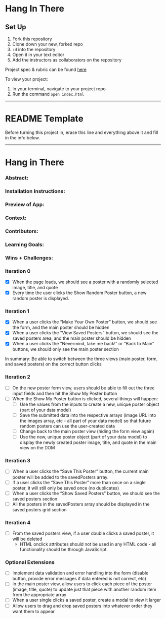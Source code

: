 # Hang In There

## Set Up

1. Fork this repository
2. Clone down your new, forked repo
3. `cd` into the repository
4. Open it in your text editor
5. Add the instructors as collaborators on the repository

Project spec & rubric can be found [here](https://curriculum.turing.edu/module2/projects/hang_in_there/)

To view your project:

1. In your terminal, navigate to your project repo
2. Run the command `open index.html`
  
______________________________________________________  
# README Template  
Before turning this project in, erase this line and everything above it and fill in the info below.  
______________________________________________________  

# Hang in There  

### Abstract:
[//]: <> (Briefly describe what you built and its features. What problem is the app solving? How does this application solve that problem?)

### Installation Instructions:
[//]: <> (What steps does a person have to take to get your app cloned down and running?)

### Preview of App:
[//]: <> (Provide ONE gif or screenshot of your application - choose the "coolest" piece of functionality to show off. gifs preferred!)

### Context:
[//]: <> (Give some context for the project here. How long did you have to work on it? How far into the Turing program are you?)

### Contributors:
[//]: <> (Who worked on this application? Link to your GitHub. Consider also providing LinkedIn link)

### Learning Goals:
[//]: <> (What were the learning goals of this project? What tech did you work with?)

### Wins + Challenges:
[//]: <> (What are 2-3 wins you have from this project? What were some challenges you faced - and how did you get over them?)

### Iteration 0
- [x] When the page loads, we should see a poster with a randomly selected image, title, and quote
- [x] Every time the user clicks the Show Random Poster button, a new random poster is displayed.

### Iteration 1
- [x] When a user clicks the “Make Your Own Poster” button, we should see the form, and the main poster should be hidden
- [x] When a user clicks the “View Saved Posters” button, we should see the saved posters area, and the main poster should be hidden
- [x] When a user clicks the “Nevermind, take me back!” or “Back to Main” buttons, we should only see the main poster section

In summary: Be able to switch between the three views (main poster, form, and saved posters) on the correct button clicks

### Iteration 2
- [ ] On the new poster form view, users should be able to fill out the three input fields and then hit the Show My Poster button
- [ ] When the Show My Poster button is clicked, several things will happen:
  - [ ] Use the values from the inputs to create a new, unique poster object (part of your data model)
  - [ ] Save the submitted data into the respective arrays (image URL into the images array, etc - all part of your data model) so that future random posters can use the user-created data
  - [ ] Change back to the main poster view (hiding the form view again)
  - [ ] Use the new, unique poster object (part of your data model) to display the newly created poster image, title, and quote in the main view on the DOM

### Iteration 3
- [ ] When a user clicks the “Save This Poster” button, the current main poster will be added to the savedPosters array.
- [ ] If a user clicks the “Save This Poster” more than once on a single poster, it will still only be saved once (no duplicates)
- [ ] When a user clicks the “Show Saved Posters” button, we should see the saved posters section
- [ ] All the posters in the savedPosters array should be displayed in the saved posters grid section

### Iteration 4
- [ ] From the saved posters view, if a user double clicks a saved poster, it will be deleted
  - HTML onclick attributes should not be used in any HTML code - all functionality should be through JavaScript.

### Optional Extensions
- [ ] Implement data validation and error handling into the form (disable button, provide error messages if data entered is not correct, etc)
- [ ] In the main poster view, allow users to click each piece of the poster (image, title, quote) to update just that piece with another random item from the appropriate array
- [ ] When a user single clicks a saved poster, create a modal to view it larger
- [ ] Allow users to drag and drop saved posters into whatever order they want them to appear

